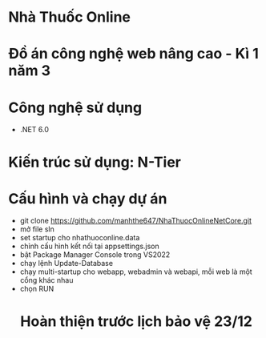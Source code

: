 # Nhà Thuốc Online
# Đồ án công nghệ web nâng cao - Kì 1 năm 3
# Công nghệ sử dụng
- .NET 6.0
# Kiến trúc sử dụng: N-Tier
# Cấu hình và chạy dự án
- git clone https://github.com/manhthe647/NhaThuocOnlineNetCore.git
- mở file sln
- set startup cho nhathuoconline.data
- chỉnh cấu hình kết nối tại appsettings.json
- bật Package Manager Console trong VS2022
- chạy lệnh Update-Database
- chạy multi-startup cho webapp, webadmin và webapi, mỗi web là một cổng khác nhau
- chọn RUN
  # Hoàn thiện trước lịch bảo vệ 23/12  
